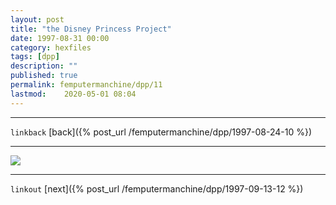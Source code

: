 ```yaml
---
layout: post
title: "the Disney Princess Project"
date: 1997-08-31 00:00
category: hexfiles
tags: [dpp]
description: ""
published: true
permalink: femputermanchine/dpp/11
lastmod:	2020-05-01 08:04
---
```


*****
`linkback`
[back]({% post_url /femputermanchine/dpp/1997-08-24-10 %})

*****


<img src="{{ site.url }}/assets/img/dpp-11.jpg" maxwidth="1000" />

*****

`linkout`
[next]({% post_url /femputermanchine/dpp/1997-09-13-12 %})


